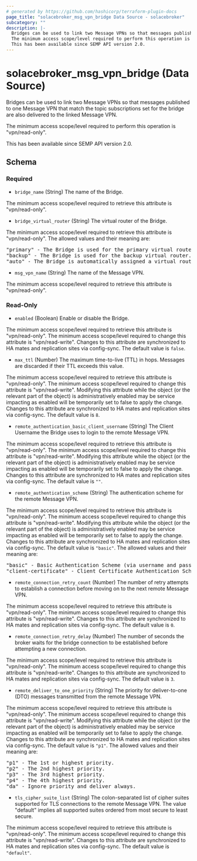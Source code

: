 ```yaml
---
# generated by https://github.com/hashicorp/terraform-plugin-docs
page_title: "solacebroker_msg_vpn_bridge Data Source - solacebroker"
subcategory: ""
description: |-
  Bridges can be used to link two Message VPNs so that messages published to one Message VPN that match the topic subscriptions set for the bridge are also delivered to the linked Message VPN.
  The minimum access scope/level required to perform this operation is "vpn/read-only".
  This has been available since SEMP API version 2.0.
---
```


# solacebroker_msg_vpn_bridge (Data Source)

Bridges can be used to link two Message VPNs so that messages published to one Message VPN that match the topic subscriptions set for the bridge are also delivered to the linked Message VPN.



The minimum access scope/level required to perform this operation is "vpn/read-only".

This has been available since SEMP API version 2.0.



<!-- schema generated by tfplugindocs -->
## Schema

### Required

- `bridge_name` (String) The name of the Bridge.

The minimum access scope/level required to retrieve this attribute is "vpn/read-only".
- `bridge_virtual_router` (String) The virtual router of the Bridge.

The minimum access scope/level required to retrieve this attribute is "vpn/read-only". The allowed values and their meaning are:

<pre>
"primary" - The Bridge is used for the primary virtual router.
"backup" - The Bridge is used for the backup virtual router.
"auto" - The Bridge is automatically assigned a virtual router at creation, depending on the broker's active-standby role.
</pre>
- `msg_vpn_name` (String) The name of the Message VPN.

The minimum access scope/level required to retrieve this attribute is "vpn/read-only".

### Read-Only

- `enabled` (Boolean) Enable or disable the Bridge.

The minimum access scope/level required to retrieve this attribute is "vpn/read-only". The minimum access scope/level required to change this attribute is "vpn/read-write". Changes to this attribute are synchronized to HA mates and replication sites via config-sync. The default value is `false`.
- `max_ttl` (Number) The maximum time-to-live (TTL) in hops. Messages are discarded if their TTL exceeds this value.

The minimum access scope/level required to retrieve this attribute is "vpn/read-only". The minimum access scope/level required to change this attribute is "vpn/read-write". Modifying this attribute while the object (or the relevant part of the object) is administratively enabled may be service impacting as enabled will be temporarily set to false to apply the change. Changes to this attribute are synchronized to HA mates and replication sites via config-sync. The default value is `8`.
- `remote_authentication_basic_client_username` (String) The Client Username the Bridge uses to login to the remote Message VPN.

The minimum access scope/level required to retrieve this attribute is "vpn/read-only". The minimum access scope/level required to change this attribute is "vpn/read-write". Modifying this attribute while the object (or the relevant part of the object) is administratively enabled may be service impacting as enabled will be temporarily set to false to apply the change. Changes to this attribute are synchronized to HA mates and replication sites via config-sync. The default value is `""`.
- `remote_authentication_scheme` (String) The authentication scheme for the remote Message VPN.

The minimum access scope/level required to retrieve this attribute is "vpn/read-only". The minimum access scope/level required to change this attribute is "vpn/read-write". Modifying this attribute while the object (or the relevant part of the object) is administratively enabled may be service impacting as enabled will be temporarily set to false to apply the change. Changes to this attribute are synchronized to HA mates and replication sites via config-sync. The default value is `"basic"`. The allowed values and their meaning are:

<pre>
"basic" - Basic Authentication Scheme (via username and password).
"client-certificate" - Client Certificate Authentication Scheme (via certificate file or content).
</pre>
- `remote_connection_retry_count` (Number) The number of retry attempts to establish a connection before moving on to the next remote Message VPN.

The minimum access scope/level required to retrieve this attribute is "vpn/read-only". The minimum access scope/level required to change this attribute is "vpn/read-write". Changes to this attribute are synchronized to HA mates and replication sites via config-sync. The default value is `0`.
- `remote_connection_retry_delay` (Number) The number of seconds the broker waits for the bridge connection to be established before attempting a new connection.

The minimum access scope/level required to retrieve this attribute is "vpn/read-only". The minimum access scope/level required to change this attribute is "vpn/read-write". Changes to this attribute are synchronized to HA mates and replication sites via config-sync. The default value is `3`.
- `remote_deliver_to_one_priority` (String) The priority for deliver-to-one (DTO) messages transmitted from the remote Message VPN.

The minimum access scope/level required to retrieve this attribute is "vpn/read-only". The minimum access scope/level required to change this attribute is "vpn/read-write". Modifying this attribute while the object (or the relevant part of the object) is administratively enabled may be service impacting as enabled will be temporarily set to false to apply the change. Changes to this attribute are synchronized to HA mates and replication sites via config-sync. The default value is `"p1"`. The allowed values and their meaning are:

<pre>
"p1" - The 1st or highest priority.
"p2" - The 2nd highest priority.
"p3" - The 3rd highest priority.
"p4" - The 4th highest priority.
"da" - Ignore priority and deliver always.
</pre>
- `tls_cipher_suite_list` (String) The colon-separated list of cipher suites supported for TLS connections to the remote Message VPN. The value "default" implies all supported suites ordered from most secure to least secure.

The minimum access scope/level required to retrieve this attribute is "vpn/read-only". The minimum access scope/level required to change this attribute is "vpn/read-write". Changes to this attribute are synchronized to HA mates and replication sites via config-sync. The default value is `"default"`.
